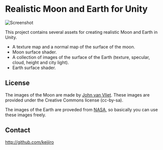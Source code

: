 Realistic Moon and Earth for Unity
==================================

![Screenshot](http://keijiro.github.io/MoonAndEarth/screenshot.png)

This project contains several assets for creating realistic Moon and Earth in
Unity.

- A texture map and a normal map of the surface of the moon.
- Moon surface shader.
- A collection of images of the surface of the Earth
  (texture, specular, cloud, height and city light).
- Earth surface shader.

License
-------

The images of the Moon are made by [John van Vliet][1]. These images are
provided under the Creative Commons license (cc-by-sa).

The images of the Earth are proveded from [NASA][2], so basically you can use
these images freely.

  [1]: http://www.celestiamotherlode.net/catalog/show_creator_details.php?creator_id=10
  [2]: http://visibleearth.nasa.gov/view_cat.php?categoryID=1484

Contact
-------

http://github.com/keijiro
